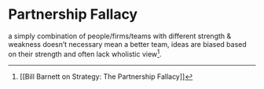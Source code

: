 # Partnership Fallacy

a simply combination of people/firms/teams with different strength & weakness doesn’t necessary mean a better team, ideas are biased based on their strength and often lack wholistic view[^1].

[^1]: [[Bill Barnett on Strategy: The Partnership Fallacy]]